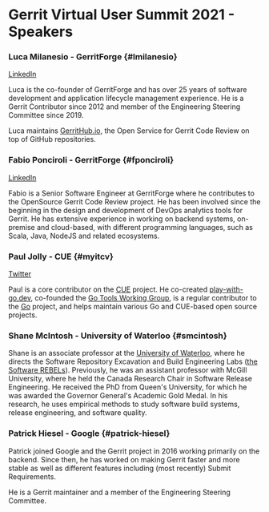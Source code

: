 # Gerrit Virtual User Summit 2021 - Speakers

### Luca Milanesio - GerritForge {#lmilanesio}

[LinkedIn](https://www.linkedin.com/in/lucamilanesio/)

Luca is the co-founder of GerritForge and has over 25 years of software
development and application lifecycle management experience.
He is a Gerrit Contributor since 2012 and member of the Engineering
Steering Committee since 2019.

Luca maintains [GerritHub.io](https://gerrithub.io), the Open Service
for Gerrit Code Review on top of GitHub repositories.

### Fabio Ponciroli - GerritForge {#fponciroli}

[LinkedIn](https://uk.linkedin.com/in/fponciroli/)

Fabio is a Senior Software Engineer at GerritForge where he contributes to the
OpenSource Gerrit Code Review project.
He has been involved since the beginning in the design and development of DevOps
analytics tools for Gerrit.
He has extensive experience in working on backend systems, on-premise and
cloud-based, with different programming languages, such as Scala, Java, NodeJS
and related ecosystems.

### Paul Jolly - CUE {#myitcv}

[Twitter](https://twitter.com/_myitcv)

Paul is a core contributor on the [CUE](https://cuelang.org/) project. He
co-created [play-with-go.dev](https://play-with-go.dev), co-founded the [Go
Tools Working Group](https://github.com/golang/go/wiki/golang-tools), is a
regular contributor to the [Go](https://golang.org) project, and helps maintain
various Go and CUE-based open source projects.

### Shane McIntosh - University of Waterloo {#smcintosh}

Shane is an associate professor at the [University of Waterloo](https://cs.uwaterloo.ca/), where he directs the Software Repository Excavation and Build Engineering Labs ([the Software REBELs](https://rebels.cs.uwaterloo.ca/)). Previously, he was an assistant professor with McGill University, where he held the Canada Research Chair in Software Release Engineering. He received the PhD from Queen's University, for which he was awarded the Governor General's Academic Gold Medal. In his research, he uses empirical methods to study software build systems, release engineering, and software quality.

### Patrick Hiesel - Google {#patrick-hiesel}

Patrick joined Google and the Gerrit project in 2016 working primarily on the backend. Since then, he has worked on making Gerrit faster and more stable as well as different features including (most recently) Submit Requirements.

He is a Gerrit maintainer and a member of the Engineering Steering Committee.
